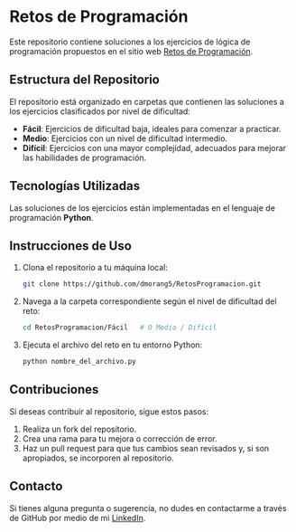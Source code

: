 # Retos de Programación

Este repositorio contiene soluciones a los ejercicios de lógica de programación propuestos en el sitio web [Retos de Programación](https://retosdeprogramacion.com/ejercicios).

## Estructura del Repositorio

El repositorio está organizado en carpetas que contienen las soluciones a los ejercicios clasificados por nivel de dificultad:

- **Fácil**: Ejercicios de dificultad baja, ideales para comenzar a practicar.
- **Medio**: Ejercicios con un nivel de dificultad intermedio.
- **Difícil**: Ejercicios con una mayor complejidad, adecuados para mejorar las habilidades de programación.

## Tecnologías Utilizadas

Las soluciones de los ejercicios están implementadas en el lenguaje de programación **Python**.

## Instrucciones de Uso

1. Clona el repositorio a tu máquina local:
    ```bash
    git clone https://github.com/dmorang5/RetosProgramacion.git
    ```
2. Navega a la carpeta correspondiente según el nivel de dificultad del reto:
    ```bash
    cd RetosProgramacion/Fácil   # O Medio / Difícil
    ```
3. Ejecuta el archivo del reto en tu entorno Python:
    ```bash
    python nombre_del_archivo.py
    ```

## Contribuciones

Si deseas contribuir al repositorio, sigue estos pasos:

1. Realiza un fork del repositorio.
2. Crea una rama para tu mejora o corrección de error.
3. Haz un pull request para que tus cambios sean revisados y, si son apropiados, se incorporen al repositorio.

## Contacto

Si tienes alguna pregunta o sugerencia, no dudes en contactarme a través de GitHub por medio de mi [LinkedIn](www.linkedin.com/in/dennisse-michelle-moran-guachichulca-93533b2b0).

